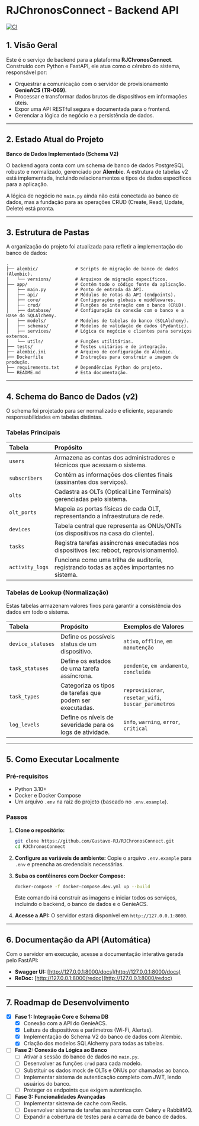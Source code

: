# RJChronosConnect - Backend API

[![CI](https://github.com/Gustavo-RJ/RJChronosConnect/actions/workflows/ci.yml/badge.svg)](https://github.com/Gustavo-RJ/RJChronosConnect/actions/workflows/ci.yml)

## 1. Visão Geral

Este é o serviço de backend para a plataforma **RJChronosConnect**. Construído com Python e FastAPI, ele atua como o cérebro do sistema, responsável por:

-   Orquestrar a comunicação com o servidor de provisionamento **GenieACS (TR-069)**.
-   Processar e transformar dados brutos de dispositivos em informações úteis.
-   Expor uma API RESTful segura e documentada para o frontend.
-   Gerenciar a lógica de negócio e a persistência de dados.

---

## 2. Estado Atual do Projeto

**Banco de Dados Implementado (Schema V2)**

O backend agora conta com um schema de banco de dados PostgreSQL robusto e normalizado, gerenciado por **Alembic**. A estrutura de tabelas v2 está implementada, incluindo relacionamentos e tipos de dados específicos para a aplicação.

A lógica de negócio no `main.py` ainda não está conectada ao banco de dados, mas a fundação para as operações CRUD (Create, Read, Update, Delete) está pronta.

---

## 3. Estrutura de Pastas

A organização do projeto foi atualizada para refletir a implementação do banco de dados:

```
.
├── alembic/              # Scripts de migração de banco de dados (Alembic).
│   └── versions/         # Arquivos de migração específicos.
├── app/                  # Contém todo o código fonte da aplicação.
│   ├── main.py           # Ponto de entrada da API.
│   ├── api/              # Módulos de rotas da API (endpoints).
│   ├── core/             # Configurações globais e middlewares.
│   ├── crud/             # Funções de interação com o banco (CRUD).
│   ├── database/         # Configuração da conexão com o banco e a Base do SQLAlchemy.
│   ├── models/           # Modelos de tabelas do banco (SQLAlchemy).
│   ├── schemas/          # Modelos de validação de dados (Pydantic).
│   ├── services/         # Lógica de negócio e clientes para serviços externos.
│   └── utils/            # Funções utilitárias.
├── tests/                # Testes unitários e de integração.
├── alembic.ini           # Arquivo de configuração do Alembic.
├── Dockerfile            # Instruções para construir a imagem de produção.
├── requirements.txt      # Dependências Python do projeto.
└── README.md             # Esta documentação.
```

---

## 4. Schema do Banco de Dados (v2)

O schema foi projetado para ser normalizado e eficiente, separando responsabilidades em tabelas distintas.

### Tabelas Principais

| Tabela | Propósito |
| :--- | :--- |
| `users` | Armazena as contas dos administradores e técnicos que acessam o sistema. |
| `subscribers` | Contém as informações dos clientes finais (assinantes dos serviços). |
| `olts` | Cadastra as OLTs (Optical Line Terminals) gerenciadas pelo sistema. |
| `olt_ports` | Mapeia as portas físicas de cada OLT, representando a infraestrutura de rede. |
| `devices` | Tabela central que representa as ONUs/ONTs (os dispositivos na casa do cliente). |
| `tasks` | Registra tarefas assíncronas executadas nos dispositivos (ex: reboot, reprovisionamento). |
| `activity_logs` | Funciona como uma trilha de auditoria, registrando todas as ações importantes no sistema. |

### Tabelas de Lookup (Normalização)

Estas tabelas armazenam valores fixos para garantir a consistência dos dados em todo o sistema.

| Tabela | Propósito | Exemplos de Valores |
| :--- | :--- | :--- |
| `device_statuses` | Define os possíveis status de um dispositivo. | `ativo`, `offline`, `em manutenção` |
| `task_statuses` | Define os estados de uma tarefa assíncrona. | `pendente`, `em andamento`, `concluída` |
| `task_types` | Categoriza os tipos de tarefas que podem ser executadas. | `reprovisionar`, `resetar_wifi`, `buscar_parametros` |
| `log_levels` | Define os níveis de severidade para os logs de atividade. | `info`, `warning`, `error`, `critical` |

---

## 5. Como Executar Localmente

### Pré-requisitos
- Python 3.10+
- Docker e Docker Compose
- Um arquivo `.env` na raiz do projeto (baseado no `.env.example`).

### Passos

1.  **Clone o repositório:**
    ```bash
    git clone https://github.com/Gustavo-RJ/RJChronosConnect.git
    cd RJChronosConnect
    ```

2.  **Configure as variáveis de ambiente:**
    Copie o arquivo `.env.example` para `.env` e preencha as credenciais necessárias.

3.  **Suba os contêineres com Docker Compose:**
    ```bash
    docker-compose -f docker-compose.dev.yml up --build
    ```
    Este comando irá construir as imagens e iniciar todos os serviços, incluindo o backend, o banco de dados e o GenieACS.

4.  **Acesse a API:**
    O servidor estará disponível em `http://127.0.0.1:8000`.

---

## 6. Documentação da API (Automática)

Com o servidor em execução, acesse a documentação interativa gerada pelo FastAPI:

-   **Swagger UI:** [http://127.0.0.1:8000/docs](http://127.0.0.1:8000/docs)
-   **ReDoc:** [http://127.0.0.1:8000/redoc](http://127.0.0.1:8000/redoc)

---

## 7. Roadmap de Desenvolvimento

-   [x] **Fase 1: Integração Core e Schema DB**
    -   [x] Conexão com a API do GenieACS.
    -   [x] Leitura de dispositivos e parâmetros (Wi-Fi, Alertas).
    -   [x] Implementação do Schema V2 do banco de dados com Alembic.
    -   [x] Criação dos modelos SQLAlchemy para todas as tabelas.

-   [ ] **Fase 2: Conexão da Lógica ao Banco**
    -   [ ] Ativar a sessão do banco de dados no `main.py`.
    -   [ ] Desenvolver as funções `crud` para cada modelo.
    -   [ ] Substituir os dados mock de OLTs e ONUs por chamadas ao banco.
    -   [ ] Implementar sistema de autenticação completo com JWT, lendo usuários do banco.
    -   [ ] Proteger os endpoints que exigem autenticação.

-   [ ] **Fase 3: Funcionalidades Avançadas**
    -   [ ] Implementar sistema de cache com Redis.
    -   [ ] Desenvolver sistema de tarefas assíncronas com Celery e RabbitMQ.
    -   [ ] Expandir a cobertura de testes para a camada de banco de dados.
